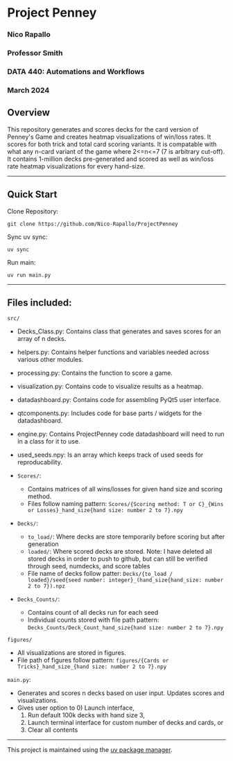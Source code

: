 # Project Penney
### Nico Rapallo
### Professor Smith
### DATA 440: Automations and Workflows
### March 2024

## Overview
This repository generates and scores decks for the card version of Penney's Game and creates heatmap visualizations of win/loss rates. It scores for both trick and total card scoring variants. It is compatable with what any n-card variant of the game where 2<=n<=7 (7 is arbitrary cut-off). It contains 1-million decks pre-generated and scored as well as win/loss rate heatmap visualizations for every hand-size.

---

## Quick Start

Clone Repository:

`git clone https://github.com/Nico-Rapallo/ProjectPenney`

Sync uv sync:

`uv sync`

Run main:

`uv run main.py`

---

## Files included:

`src/`

- Decks_Class.py: Contains class that generates and saves scores for an array of n decks.

- helpers.py: Contains helper functions and variables needed across various other modules.

- processing.py: Contains the function to score a game.

- visualization.py: Contains code to visualize results as a heatmap.

- datadashboard.py: Contains code for assembling PyQt5 user interface.

- qtcomponents.py: Includes code for base parts / widgets for the datadashboard.

- engine.py: Contains ProjectPenney code datadashboard will need to run in a class for it to use.

- used_seeds.npy: Is an array which keeps track of used seeds for reproducability.

- `Scores/`: 
    -  Contains matrices of all wins/losses for given hand size and scoring method. 
    - Files follow naming pattern: `Scores/{Scoring method: T or C}_{Wins or Losses}_hand_size{hand size: number 2 to 7}.npy`

- `Decks/`: 
    -  `to_load/`: Where decks are store temporarily before scoring but after generation
    - `loaded/`: Where scored decks are stored. Note: I have deleted all stored decks in order to push to github, but can still be verified through seed, numdecks, and score tables
    - File name of decks follow patter: `Decks/{to_load / loaded}/seed{seed number: integer}_(hand_size{hand_size: number 2 to 7}).npz`

- `Decks_Counts/`: 
    - Contains count of all decks run for each seed
    - Individual counts stored with file path pattern: `Decks_Counts/Deck_Count_hand_size{hand size: number 2 to 7}.npy`

`figures/`
- All visualizations are stored in figures. 
- File path of figures follow pattern: `figures/{Cards or Tricks}_hand_size_{hand size: number 2 to 7}.npy`

`main.py`:
- Generates and scores n decks based on user input. Updates scores and visualizations.
- Gives user option to 
    0) Launch interface, 
    1) Run default 100k decks with hand size 3, 
    2) Launch terminal interface for custom number of decks and cards, or 
    3) Clear all contents

---

This project is maintained using the [uv package manager](https://docs.astral.sh/uv/).